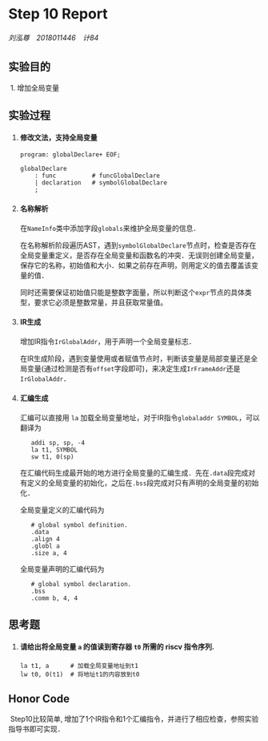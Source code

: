 # Step 10 Report

###### 刘泓尊　2018011446　计84

## 实验目的

​	1. 增加全局变量

## 实验过程

  1. #### 修改文法，支持全局变量

     ```
     program: globalDeclare+ EOF;
     
     globalDeclare
         : func          # funcGlobalDeclare
         | declaration   # symbolGlobalDeclare
         ;
     ```

  2. #### 名称解析

     在`NameInfo`类中添加字段`globals`来维护全局变量的信息．

     在名称解析阶段遍历AST，遇到`symbolGlobalDeclare`节点时，检查是否存在全局变量重定义，是否存在全局变量和函数名的冲突．无误则创建全局变量，保存它的名称，初始值和大小．如果之前存在声明，则用定义的值去覆盖该变量的值．

     同时还需要保证初始值只能是整数字面量，所以判断这个`expr`节点的具体类型，要求它必须是整数常量，并且获取常量值。

  3. #### IR生成

     增加IR指令`IrGlobalAddr`，用于声明一个全局变量标志．

     在IR生成阶段，遇到变量使用或者赋值节点时，判断该变量是局部变量还是全局变量(通过检测是否有`offset`字段即可)，来决定生成`IrFrameAddr`还是`IrGlobalAddr`．

  4. #### 汇编生成

     汇编可以直接用 `la` 加载全局变量地址，对于IR指令`globaladdr SYMBOL`，可以翻译为

     ```assembly
     	addi sp, sp, -4
     	la t1, SYMBOL
     	sw t1, 0(sp)
     ```

     在汇编代码生成最开始的地方进行全局变量的汇编生成．先在`.data`段完成对有定义的全局变量的初始化，之后在`.bss`段完成对只有声明的全局变量的初始化．

     全局变量定义的汇编代码为

     ```assembly
     	# global symbol definition.
     	.data
     	.align 4
     	.globl a
     	.size a, 4
     ```

     全局变量声明的汇编代码为

     ```assembly
     	# global symbol declaration.
     	.bss
     	.comm b, 4, 4
     ```

## 思考题

 1. #### 请给出将全局变量 `a` 的值读到寄存器 `t0` 所需的 riscv 指令序列.

    ```assembly
    la t1, a      # 加载全局变量地址到t1
    lw t0, 0(t1)  # 将地址t1的内容放到t0
    ```

## Honor Code

​	Step10比较简单, 增加了1个IR指令和1个汇编指令，并进行了相应检查，参照实验指导书即可实现．